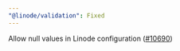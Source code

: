 ```yaml
---
"@linode/validation": Fixed
---
```


Allow null values in Linode configuration ([#10690](https://github.com/linode/manager/pull/10690))
